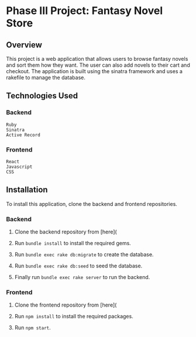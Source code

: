 # Phase III Project: Fantasy Novel Store

## Overview

This project is a web application that allows users to browse fantasy novels and sort them how they want. The user can also add novels to their cart and checkout.
The application is built using the sinatra framework and uses a rakefile to manage the database.

## Technologies Used

### Backend

    Ruby
    Sinatra
    Active Record

### Frontend

    React
    Javascript
    CSS

## Installation

To install this application, clone the backend and frontend repositories.

### Backend

1. Clone the backend repository from [here](

2. Run `bundle install` to install the required gems.

3. Run `bundle exec rake db:migrate` to create the database.

4. Run `bundle exec rake db:seed` to seed the database.

5. Finally run `bundle exec rake server` to run the backend.

### Frontend

1. Clone the frontend repository from [here](

2. Run `npm install` to install the required packages.

3. Run `npm start`.

